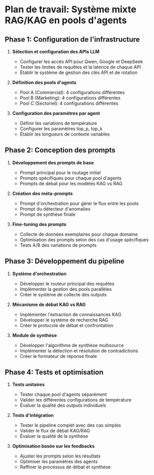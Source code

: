 # Plan de travail: Système mixte RAG/KAG en pools d'agents

## Phase 1: Configuration de l'infrastructure

1. **Sélection et configuration des APIs LLM**
   - Configurer les accès API pour Qwen, Google et DeepSeek
   - Tester les limites de requêtes et la latence de chaque API
   - Établir le système de gestion des clés API et de rotation

2. **Définition des pools d'agents**
   - Pool A (Commercial): 4 configurations différentes
   - Pool B (Marketing): 4 configurations différentes
   - Pool C (Sectoriel): 4 configurations différentes

3. **Configuration des paramètres par agent**
   - Définir les variations de température
   - Configurer les paramètres top_p, top_k
   - Établir les longueurs de contexte variables

## Phase 2: Conception des prompts

1. **Développement des prompts de base**
   - Prompt principal pour le routage initial
   - Prompts spécifiques pour chaque pool d'agents
   - Prompts de débat pour les modèles KAG vs RAG

2. **Création des méta-prompts**
   - Prompt d'orchestration pour gérer le flux entre les pools
   - Prompt du détecteur d'anomalies
   - Prompt de synthèse finale

3. **Fine-tuning des prompts**
   - Collecte de données exemplaires pour chaque domaine
   - Optimisation des prompts selon des cas d'usage spécifiques
   - Tests A/B des variations de prompts

## Phase 3: Développement du pipeline

1. **Système d'orchestration**
   - Développer le routeur principal des requêtes
   - Implémenter la gestion des pools parallèles
   - Créer le système de collecte des outputs

2. **Mécanisme de débat KAG vs RAG**
   - Implémenter l'extraction de connaissances KAG
   - Développer le système de recherche RAG
   - Créer le protocole de débat et confrontation

3. **Module de synthèse**
   - Développer l'algorithme de synthèse multisource
   - Implémenter la détection et résolution de contradictions
   - Créer le formateur de réponse finale

## Phase 4: Tests et optimisation

1. **Tests unitaires**
   - Tester chaque pool d'agents séparément
   - Valider les différentes configurations de température
   - Évaluer la qualité des outputs individuels

2. **Tests d'intégration**
   - Tester le pipeline complet avec des cas simples
   - Valider le flux de débat KAG/RAG
   - Évaluer la qualité de la synthèse

3. **Optimisation basée sur les feedbacks**
   - Ajuster les prompts selon les résultats
   - Optimiser les paramètres des agents
   - Raffiner le processus de débat et synthèse 